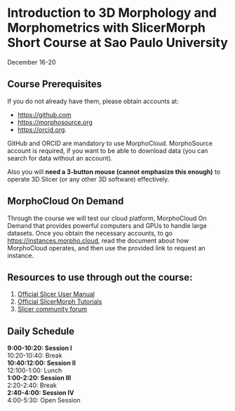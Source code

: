# Introduction to 3D Morphology and Morphometrics with SlicerMorph Short Course at Sao Paulo University
December 16-20

## Course Prerequisites

If you do not already have them, please obtain accounts at:
* https://github.com
* https://morphosource.org
* https://orcid.org.
  
GitHub and ORCID are mandatory to use MorphoCloud. MorphoSource account is required, if you want to be able to download data (you can search for data without an account). 
  
Also you will **need a 3-button mouse (cannot emphasize this enough)** to operate 3D Slicer (or any other 3D software) effectively. 

## MorphoCloud On Demand
Through the course we will test our cloud platform, MorphoCloud On Demand that provides powerful computers and GPUs to handle large datasets. Once you obtain the necessary accounts, to go https://instances.morpho.cloud, read the document about how MorphoCloud operates, and then use the provided link to request an instance. 

## Resources to use through out the course:

1. [Official Slicer User Manual](https://slicer.readthedocs.io/en/latest/)
2. [Official SlicerMorph Tutorials](https://github.com/SlicerMorph/Tutorials/)
3. [Slicer community forum](https://discourse.slicer.org)

## Daily Schedule
**9:00-10:20: Session I**</br>
10:20-10:40: Break</br>
**10:40:12:00: Session II**</br>
12:100-1:00: Lunch</br>
**1:00-2:20: Session III**</br>
2:20-2:40: Break</br>
**2:40-4:00: Session IV**</br>
4:00-5:30: Open Session</br>
